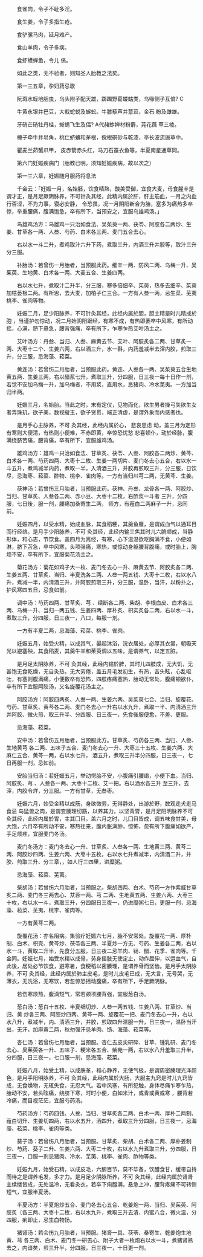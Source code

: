 <!-- { "loadSidebar": true } -->
　　食雀肉，令子不耻多淫。

　　食生姜，令子多指生疮。

　　食驴骡马肉，延月难产。

　　食山羊肉，令子多病。

　　食虾蟆蝉鱼，令儿  係。

　　如此之类，无不验者，则知圣人胎教之法矣。

　　第一三五章，孕妇药忌歌

　　阮斑水蛭地胆虫，乌头附子配天雄，踯躅野葛蝼蛄类，乌喙侧子互偝? C

　　牛黄永银并巴豆，大戟蛇蜕及蜈蚣。牛膝藜芦并薏苡，金石  粉及雌雄。

　　牙硝芒硝牡丹桂，蜥蜴飞生及偪? A代赭蚱婵材粉麝，芫花薇  草三棱。

　　槐子牵牛并皂角，桃仁蛴螬和茅根，傥根硐砂与乾漆，亭长波流唐草中。

　　瞿麦兰茹蟹爪甲，  皮赤箭赤头红，马刀石蚕衣鱼等，半夏南星通草同。

　　第六门妊娠疾病门（胎教已明，须知妊娠疾病，故以次之）

　　第一三六章，妊娠随月服药将息法

　　千金云：「妊娠一月，名始胚，饮食精熟，酸美受御，宜食大麦，母食腥辛是谓才正，是月足厥阴脉养，不可针灸其经，此精内属於肝，肝主筋血，一月之内血行否涩，不为力事，寝必安静，  令恐畏，况一月阴阳新合为胎，塞多为痛热多卒惊，举重腰痛，腹满饱急，卒有所下，当预安之，宜服乌雄鸡汤。」

　　鸟雄鸡汤方：乌雄鸡一只治如食法、吴茱萸一两、茯苓、阿胶各二两炒、生姜、甘草各一两、人叁、芍药、白术各三两、麦门五合去心。

　　右以水一斗二升，煮鸡取汁六升下药，煮取三升，内酒三升并胶等，取汁三升分三服。

　　补胎汤：若曾伤一月胎者，当预服此药。细辛一两、防风二两、乌梅一升、吴茱萸、生地黄、白术各一两、大麦五合、生姜四两。

　　右以水七升，煮取汁二升半，分三服，寒多倍细辛、茱萸，热多去细辛、茱萸加枯蒌根二两。有所思，去大麦，加柏子仁三合。一方有人叁一两，忌生菜、芜荑桃李、雀肉等物。

　　妊娠二月，足少阳脉养，不可针灸其经，此经内属於胆，胆主精是时儿精成於胞  ，当谨护勿惊动，况二月始阴阳踞经，有寒不成，有热即萎卒中风寒，有所动摇，心满，脐下悬急，腰背强痛，卒有所下，乍寒乍热艾叶汤主之。

　　艾叶汤方：丹叁、当归、人叁、麻黄去节、艾叶、阿胶炙各二两、甘草炙一两、大枣十二个、生姜六两，右以酒三升，水一斟，内药羞减半去滓内胶，煎取三升，分三服，忌海藻、菘菜。

　　黄连汤：若曾伤二月胎者，当预服此药。黄连、人叁各一两、吴茱萸五合生地黄五两、生姜三两，右以醋浆七升，煮取三升，分四服，日三夜一每十日作一剂，若觉不安加乌梅一升，加乌梅者，不用浆，直用水，忌猪肉、冷水芜夷。一方加当归半两。

　　妊娠三月，名始胎。当此之时，末有定仪，见物而化，欲生男者操弓矢欲生女者弄珠玑，欲子美，数视璧玉，欲子贤贯，端正清虚，是谓外象而内感者也。

　　是月手心主脉养，不可  灸其经，此经内属於心，  悲哀思虑  动，盖三月为定形有寒则大便清，有热则小便难，不赤即黄，卒惊恐忧愁  悲喜顿仆，动於经脉，腹满绕脐苦痛，腰背痛，卒有所下，宜服雄鸡汤。

　　雄鸡汤方：雄鸡一只治如食法、甘草炙、茯苓、人叁、阿胶各二两炒、黄芩、白术各一两、芍药四两、大枣十二枚、生姜一两切片、麦门冬去心五合，右以水一斗五升，煮鸡减半内药，煮取一半，入清酒三升，并胶再煎取三升，分三服，日饮尽，忌海枣、菘菜、酢物、桃李、雀肉等。一方有当归川芎二两，无黄芩、生姜。

　　茯神汤：若曾伤三月胎者，当预服此药。茯神、丹叁、龙骨各一两、阿胶炒、当归、甘草炙、人叁各二两、赤小豆、大枣十二枚，右酢浆一斗者  三升，分四服，七日後，服一剂，腰痛加桑寄生二两，  师方，有薤白二两麻子一升，忌同前。

　　妊娠四月，以受水精，始成血脉，其食稻粳，其羹鱼雁，是谓成血气以通耳目而行经络。是月手少阳脉养，不可  灸其经，此经内输三焦其时儿六腑顺成，当静形体，和心志，节饮食。盖四月为离经，有寒，心下温温欲呕胸满不食，小便如淋，脐下苫急，卒中风寒，头项强痛，寒热，或惊动身躯腰背腹痛，或时胎上，胸烦不安，卒有所下，宜服菊花汤主之。

　　菊花汤方：菊花如鸡子大一枚、麦门冬去心一升、麻黄去节、阿胶炙各二两、生姜五两、甘草炙、当归、半夏洗各二两、人叁一两五钱、大枣十二枚，右以水八升，煮减一半，内清酒三升，并阿胶煎取三升，分三服，温卧，当汗，以粉扑之，护风寒四五日，忌食如前。

　　调中汤：芍药四两、甘草炙、芎  、续断各二两、柴胡、李根白皮、白术各三两、乌梅一升、当归一两五钱、生姜四两、厚朴炙、枳实炙各二两，右以水一斗，煮取三升，分四服，日三夜一，八口，每服一剂。

　　一方有半夏二两，忌海藻、菘菜、桃李、雀肉。

　　妊娠五月，始受火精，以成其气，晏起沐浴，浣衣居处，必厚其衣裳，朝吸天光以避塞殃，其食稻麦，其羹牛羊和茱萸调以五味，是谓养气，以定五脏。

　　是月足太阴脉养，不可  灸其经，此经内输於脾，其时儿四肢成，无大饥，无甚饱无食乾燥，无自灸热，无大劳倦，盖五月毛发初生，有热，苦头眩，心乱呕吐，有塞则腹满痛，小便数卒有恐怖，四肢疼痛塞热，胎动无常处，腹痛顿欲仆，卒有所下宜服阿胶汤，又名旋覆花汤主之。

　　阿胶汤方：阿胶四两炙、人叁一两、生姜六两、吴茱萸七合、当归、旋覆花、芍药、甘草炙、黄芩各二两、麦门冬去心一升右以水九升，煮取一半、内清酒三升并阿胶、微火煎、取三升半、分四服、日三夜一，先食後服便愈，不差、更服。

　　忌海藻、菘菜。

　　安中汤：若曾伤五月胎者，当预服此方。甘草炙、芍药各三两、当归、人叁、生地黄芎  各二两、五味子五合、麦门冬去心一升、大枣三十五枚、生姜六两、大麻仁五合、黄芩一两，右以水七升，  酒五升，煮取三升半分四服，日三夜一，七日再服一剂，忌如前。

　　安胎当归汤：若妊娠五月，举动愕胎不安，小腹痛引腰络，小便下血。当归、阿胶炙、芎  、人叁各一两、大枣十二枚、艾一把。右以酒水各三升  至三升，去滓，内胶令烊，分三服。一方有甘草，无叁枣。

　　妊娠六月，始受金精以成筋，身欲微劳，无得静处，出游於野，数观走犬走马食忌  鸟猛兽之肉，是谓变腠理纫筋，以养其力，以坚背膂，是月足阳明脉养不可  灸其经，此经内属於胃，主其囗目。盖六月之时，儿囗目皆成，调五味食甘美，母大饱，六月卒有所动不安，寒热往来，腹内胀满肿，惊怖，忽有所下腹痛如欲产，手足烦疼，宜服麦门冬汤。

　　麦门冬汤方：麦门冬去心一升、甘草炙、人叁各一两、生地黄三两、黄芩二两、阿胶炒四两、生姜六两、大枣十五枚，右以水七升煮减半，内清酒二升，并胶、煎取三升、分三章，，如人行三四里，进糜粥。

　　忌海藻、菘菜、芜荑。

　　柴胡汤：若曾伤六月胎者，当预服之。柴胡四两、白术、芍药一方作紫威甘草炙二两、麦门冬三两去心、苁蓉一两、芎  二两、生地黄五两、生姜六两、大枣三十枚，右以水一斗，煮取三升，分四服日三夜一，仍进糜粥七日，更服一剂，忌海藻、菘菜、芜夷、桃李、雀肉等。

　　一方有黄芩二两。

　　旋覆花汤：亦名阻病。集验疗妊娠六七月，胎不安常处。旋覆花一两、厚朴制、白术、枳壳、黄芩炒、茯苓各三两、半夏炒一方无、芍药、生姜各二两，右以水一斗，黄取二升半，先食分五服，日三夜二忌羊肉、铴、醋、花季、雀肉等。千金同。妊娠七月，始受水精以成骨，劳身摇肢无使定止，动作屈伸，以运血气，自此後，居处必节饮食，避寒暑，食粳稻以密腠理，是谓养骨而坚齿。是月手太阴脉养，不可  灸其经，此经内属於肺主皮毛，是时儿皮毛巳成，无大言，无号哭，无薄衣，无洗浴，无寒饮，若忽惊恐摇动腹痛，卒有所下，手足厥阴脉。

　　若伤寒烦热，腹滴短气，常若颈项腰背强，宜服葱白汤。

　　葱白汤：葱白十五枚、半夏细切炒、人叁一两五钱、生姜八两、甘草炒、当归、黄  炒各三两、阿胶炒四两、黄芩一两、旋覆花一把、麦门冬去心一升，右以水八升，煮减半，内、清酒三升，并胶，煎取四升温服一升，日三夜一，温卧当汗出，无汗，加麻黄二两，秋勿强汗忌羊肉、饧、海藻、菘菜等。

　　杏仁汤：若曾伤七月胎者，当预服。杏仁去皮尖研碎、甘草、锺乳研、麦门冬去心、吴茱萸各一升、五味子、粳米各五合、紫苑一两，右以水八升羞取三升半，分四服，日三夜一，七口服一剂，忌海藻、菘菜。

　　妊娠八月，始受土精，以成肤革，和心静养，无使气极，是谓周密腠理光泽颜色，是月手阳明脉养，不可  灸其经，此经内属於大肠，大服主九窍是时儿九窍皆成，无食燥物，无辄失食，无忍大气。若中风塞，有所犯触，身体尽痛乍寒乍热，胎动不安，若头眩痛，绕脐下寒，时时小便，白如米汁，或青或黄或寒  ，腰背若冷痛，而目视茫茫，宜服芍药汤。

　　芍药汤方：芍药四钱、人叁、当归、甘草炙各二两、白术一两、厚朴二两制、薤白切升、生姜切四两，右以水五升，酒四升，煮取三升分四服，日三夜一，忌海藻、菘菜、桃李、雀肉等类。

　　葵子汤：若曾伤八月胎者，当预服。甘草炙、柴胡、白术各二两、厚朴姜制炒、芍药、葵子二升、生姜六两、大枣二十枚，右以水九升煮取三升，分四服，日三夜一，口服一剂忌猪肉、冷水、芜荑、桃李、雀肉、酢物等类。

　　妊娠九月，始受石精，以成皮毛，六腑百节，莫不毕备，饮醴食甘，缓带自持而待之是谓养毛发，多才力。是月足少阴脉所养，不可  灸其经，此经内属於肾肾主续缕皆成，无处温冷，无看灸衣，若卒下痢腹满，悬急上冲，腰背疼痛不可转侧短气，宜服半夏汤。

　　半夏汤方：半夏炮炒五合、麦门冬去心五合、乾姜炮一两、当归、吴茱萸、阿胶炙〔各三两、大枣十二枚，右以水九升，煮取三升去渣、内蜜八合，微火温，分四服，痢即止，忌生血物饧。

　　猪肾汤：若会伤九月胎者，当预服。猪肾一具、茯苓、桑寄生、乾姜炮生地黄、芎  各三两、白术、麦门冬一研去心、附子大者一枚炮右以水一斗，煮猪肾熟去之，内谙矣，煎三升半，分四服，日三夜一，十日更一剂。

